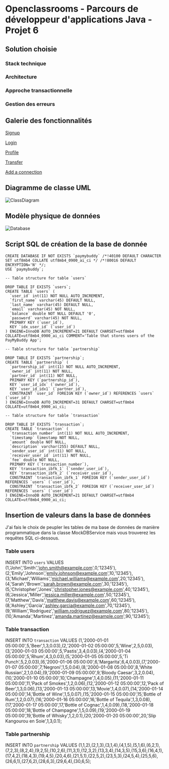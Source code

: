 # Openclassrooms - Parcours de développeur d'applications Java  - Projet 6

## Solution choisie

### Stack technique

### Architecture

### Approche transactionnelle

### Gestion des erreurs

## Galerie des fonctionnalités

[Signup](https://imgur.com/a/dn5zhs2)

[Login](https://imgur.com/a/tBLp5ii)

[Profile](https://imgur.com/a/bhLSpyc)

[Transfer](https://imgur.com/a/fEbwKu6)

[Add a connection](https://imgur.com/a/fMmVtm4)

## Diagramme de classe UML

![ClassDiagram](https://github.com/Scud-P/paymybuddy/assets/129103727/9de8abce-308c-42b3-8254-b61b15ca7473)

## Modèle physique de données

![Database](https://github.com/Scud-P/paymybuddy/assets/129103727/abd4d777-e3ad-4985-9857-fc90ef6721ae)

## Script SQL de création de la base de donnée

```
CREATE DATABASE IF NOT EXISTS `paymybuddy` /*!40100 DEFAULT CHARACTER SET utf8mb4 COLLATE utf8mb4_0900_ai_ci */ /*!80016 DEFAULT ENCRYPTION='N' */;
USE `paymybuddy`;

-- Table structure for table `users`

DROP TABLE IF EXISTS `users`;
CREATE TABLE `users` (
  `user_id` int(11) NOT NULL AUTO_INCREMENT,
  `first_name` varchar(45) DEFAULT NULL,
  `last_name` varchar(45) DEFAULT NULL,
  `email` varchar(45) NOT NULL,
  `balance` double NOT NULL DEFAULT '0',
  `password` varchar(45) NOT NULL,
  PRIMARY KEY (`user_id`),
  KEY `idx_user_id` (`user_id`)
) ENGINE=InnoDB AUTO_INCREMENT=21 DEFAULT CHARSET=utf8mb4 COLLATE=utf8mb4_0900_ai_ci COMMENT='Table that stores users of the PayMyBuddy App';

-- Table structure for table `partnership`

DROP TABLE IF EXISTS `partnership`;
CREATE TABLE `partnership` (
  `partnership_id` int(11) NOT NULL AUTO_INCREMENT,
  `owner_id` int(11) NOT NULL,
  `partner_id` int(11) NOT NULL,
  PRIMARY KEY (`partnership_id`),
  KEY `user_id_idx` (`owner_id`),
  KEY `user_id_idx1` (`partner_id`),
  CONSTRAINT `user_id` FOREIGN KEY (`owner_id`) REFERENCES `users` (`user_id`)
) ENGINE=InnoDB AUTO_INCREMENT=31 DEFAULT CHARSET=utf8mb4 COLLATE=utf8mb4_0900_ai_ci;

-- Table structure for table `transaction`

DROP TABLE IF EXISTS `transaction`;
CREATE TABLE `transaction` (
  `transaction_number` int(11) NOT NULL AUTO_INCREMENT,
  `timestamp` timestamp NOT NULL,
  `amount` double NOT NULL,
  `description` varchar(255) DEFAULT NULL,
  `sender_user_id` int(11) NOT NULL,
  `receiver_user_id` int(11) NOT NULL,
  `fee` double NOT NULL,
  PRIMARY KEY (`transaction_number`),
  KEY `transaction_ibfk_1` (`sender_user_id`),
  KEY `transaction_ibfk_2` (`receiver_user_id`),
  CONSTRAINT `transaction_ibfk_1` FOREIGN KEY (`sender_user_id`) REFERENCES `users` (`user_id`),
  CONSTRAINT `transaction_ibfk_2` FOREIGN KEY (`receiver_user_id`) REFERENCES `users` (`user_id`)
) ENGINE=InnoDB AUTO_INCREMENT=21 DEFAULT CHARSET=utf8mb4 COLLATE=utf8mb4_0900_ai_ci;
```

## Insertion de valeurs dans la base de données

J'ai fais le choix de peupler les tables de ma base de données de manière programmatique dans la classe MockDBService mais vous trouverez les requêtes SQL ci-dessous.

### Table users

INSERT INTO `users` VALUES (1,'John','Smith','john.smith@example.com',0,'12345'),(2,'Emily','Johnson','emily.johnson@example.com',10,'12345'),(3,'Michael','Williams','michael.williams@example.com',20,'12345'),(4,'Sarah','Brown','sarah.brown@example.com',30,'12345'),(5,'Christopher','Jones','christopher.jones@example.com',40,'12345'),(6,'Jessica','Miller','jessica.miller@example.com',50,'12345'),(7,'Matthew','Davis','matthew.davis@example.com',60,'12345'),(8,'Ashley','Garcia','ashley.garcia@example.com',70,'12345'),(9,'William','Rodriguez','william.rodriguez@example.com',80,'12345'),(10,'Amanda','Martinez','amanda.martinez@example.com',90,'12345');

### Table transaction

INSERT INTO `transaction` VALUES (1,'2000-01-01 05:00:00',5,'Beer',1,3,0.03),(2,'2000-01-02 05:00:00',5,'Wine',2,5,0.03),(3,'2000-01-03 05:00:00',5,'Pastis',3,4,0.03),(4,'2000-01-04 05:00:00',5,'Rhum',4,3,0.03),(5,'2000-01-05 05:00:00',5,'Ti Punch',5,2,0.03),(6,'2000-01-06 05:00:00',6,'Margarita',6,4,0.03),(7,'2000-01-07 05:00:00',7,'Negroni',1,5,0.04),(8,'2000-01-08 05:00:00',8,'White Russian',2,1,0.04),(9,'2000-01-09 05:00:00',9,'Bloody Caesar',3,2,0.04),(10,'2000-01-10 05:00:00',10,'Champagne',1,4,0.05),(11,'2000-01-11 05:00:00',11,'Pack of Smokes',1,2,0.06),(12,'2000-01-12 05:00:00',12,'Pack of Beer',1,3,0.06),(13,'2000-01-13 05:00:00',13,'Movie',1,4,0.07),(14,'2000-01-14 05:00:00',14,'Bottle of Wine',1,5,0.07),(15,'2000-01-15 05:00:00',15,'Bottle of Rum',1,2,0.07),(16,'2000-01-16 05:00:00',16,'Bottle of Tequila',1,3,0.08),(17,'2000-01-17 05:00:00',17,'Bottle of Cognac',1,4,0.09),(18,'2000-01-18 05:00:00',18,'Bottle of Champagne',1,5,0.09),(19,'2000-01-19 05:00:00',19,'Bottle of Whisky',1,2,0.1),(20,'2000-01-20 05:00:00',20,'Slip Kangourou en Soie',1,3,0.1);

### Table partnership

INSERT INTO `partnership` VALUES (1,1,2),(2,1,3),(3,1,4),(4,1,5),(5,1,6),(6,2,1),(7,2,3),(8,2,4),(9,2,5),(10,2,6),(11,3,1),(12,3,2),(13,3,4),(14,3,5),(15,3,6),(16,4,1),(17,4,2),(18,4,3),(19,4,5),(20,4,6),(21,5,1),(22,5,2),(23,5,3),(24,5,4),(25,5,6),(26,6,1),(27,6,2),(28,6,3),(29,6,4),(30,6,5);
 
